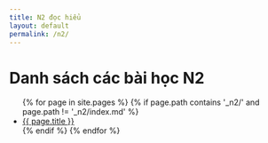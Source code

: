 ```yaml
---
title: N2 đọc hiểu
layout: default
permalink: /n2/
---
```


# Danh sách các bài học N2

<ul>
  {% for page in site.pages %}
    {% if page.path contains '_n2/' and page.path != '_n2/index.md' %}
      <li>
        <a href="{{ page.url }}">{{ page.title }}</a>
      </li>
    {% endif %}
  {% endfor %}
</ul>
